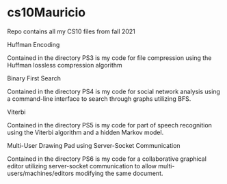 # cs10Mauricio

Repo contains all my CS10 files from fall 2021

Huffman Encoding 

Contained in the directory PS3 is my code for file compression using the Huffman lossless compression algorithm 

Binary First Search 

Contained in the directory PS4 is my code for social network analysis using a command-line interface to search through graphs utilizing BFS.


Viterbi 

Contained in the directory PS5 is my code for part of speech recognition using the Viterbi algorithm and a hidden Markov model. 


Multi-User Drawing Pad using Server-Socket Communication 

Contained in the directory PS6 is my code for a collaborative graphical editor utilizing server-socket communication to allow multi-users/machines/editors modifying the same document.


